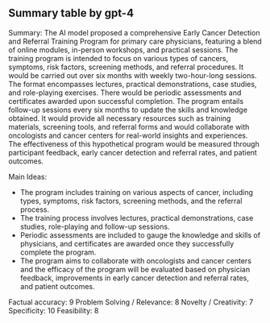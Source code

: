 ## Summary table by gpt-4
Summary: 
The AI model proposed a comprehensive Early Cancer Detection and Referral Training Program for primary care physicians, featuring a blend of online modules, in-person workshops, and practical sessions. The training program is intended to focus on various types of cancers, symptoms, risk factors, screening methods, and referral procedures. It would be carried out over six months with weekly two-hour-long sessions. The format encompasses lectures, practical demonstrations, case studies, and role-playing exercises. There would be periodic assessments and certificates awarded upon successful completion. The program entails follow-up sessions every six months to update the skills and knowledge obtained. It would provide all necessary resources such as training materials, screening tools, and referral forms and would collaborate with oncologists and cancer centers for real-world insights and experiences. The effectiveness of this hypothetical program would be measured through participant feedback, early cancer detection and referral rates, and patient outcomes.

Main Ideas: 
- The program includes training on various aspects of cancer, including types, symptoms, risk factors, screening methods, and the referral process.
- The training process involves lectures, practical demonstrations, case studies, role-playing and follow-up sessions.
- Periodic assessments are included to gauge the knowledge and skills of physicians, and certificates are awarded once they successfully complete the program.
- The program aims to collaborate with oncologists and cancer centers and the efficacy of the program will be evaluated based on physician feedback, improvements in early cancer detection and referral rates, and patient outcomes.

Factual accuracy: 9
Problem Solving / Relevance: 8
Novelty / Creativity: 7
Specificity: 10
Feasibility: 8